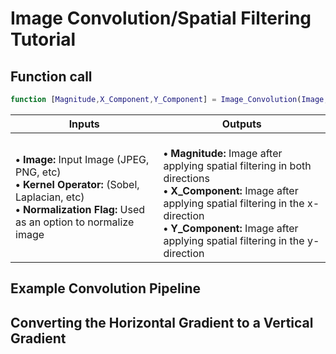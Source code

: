 # Image Convolution/Spatial Filtering Tutorial


## Function call
```Matlab
function [Magnitude,X_Component,Y_Component] = Image_Convolution(Image,Kernel_Operator,Normalization_Flag)
```
|Inputs|Outputs|
|--|--|
|<b>• Image:</b> Input Image (JPEG, PNG, etc) <br> <b>• Kernel Operator:</b> (Sobel, Laplacian, etc) <br/><b>• Normalization Flag:</b> Used as an option to normalize image |<br><b>• Magnitude:</b> Image after applying spatial filtering in both directions <br/> <b>• X_Component:</b> Image after applying spatial filtering in the x-direction <br/> <b>• Y_Component:</b> Image after applying spatial filtering in the y-direction|

## Example Convolution Pipeline






## Converting the Horizontal Gradient to a Vertical Gradient
